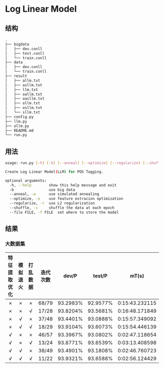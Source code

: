 # Log Linear Model

## 结构

```sh
.
├── bigdata
│   ├── dev.conll
│   ├── test.conll
│   └── train.conll
├── data
│   ├── dev.conll
│   └── train.conll
├── result
│   ├── allm.txt
│   ├── asllm.txt
│   ├── llm.txt
│   ├── oallm.txt
│   ├── oasllm.txt
│   ├── ollm.txt
│   ├── osllm.txt
│   └── sllm.txt
├── config.py
├── llm.py
├── ollm.py
├── README.md
└── run.py
```

## 用法

```sh
usage: run.py [-h] [-b] [--anneal] [--optimize] [--regularize] [--shuffle]

Create Log Linear Model(LLM) for POS Tagging.

optional arguments:
  -h, --help        show this help message and exit
  -b                use big data
  --anneal, -a      use simulated annealing
  --optimize, -o    use feature extracion optimization
  --regularize, -r  use L2 regularization
  --shuffle, -s     shuffle the data at each epoch
  --file FILE, -f FILE  set where to store the model
```

## 结果

### 大数据集

| 特征提取优化 | 模拟退火 | 打乱数据 | 迭代次数 |  dev/P   |  test/P  |     mT(s)      |
| :----------: | :------: | :------: | :------: | :------: | :------: | :------------: |
|      ×       |    ×     |    ×     |  68/79   | 93.2983% | 92.9577% | 0:15:43.232115 |
|      ×       |    ×     |    √     |  17/28   | 93.8204% | 93.5681% | 0:16:48.171849 |
|      ×       |    √     |    ×     |  37/48   | 93.4401% | 93.0888% | 0:15:57.349092 |
|      ×       |    √     |    √     |  18/29   | 93.9104% | 93.6073% | 0:15:54.446139 |
|      √       |    ×     |    ×     |  46/57   | 93.3967% | 93.0802% | 0:02:47.118654 |
|      √       |    ×     |    √     |  13/24   | 93.8771% | 93.6539% | 0:03:13.408598 |
|      √       |    √     |    ×     |  38/49   | 93.4901% | 93.1808% | 0:02:46.760723 |
|      √       |    √     |    √     |  11/22   | 93.9321% | 93.6588% | 0:02:56.124429 |